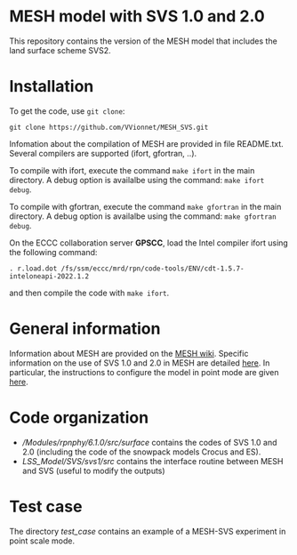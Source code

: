 # MESH model with SVS 1.0 and 2.0 

This repository contains the version of the MESH model that includes the land surface scheme SVS2. 

# Installation

To get the code, use `git clone`:

```
git clone https://github.com/VVionnet/MESH_SVS.git
```

Infomation about the compilation of MESH are provided in file README.txt. Several compilers are supported (ifort, gfortran, ..).

To compile with ifort, execute the command `make ifort` in the main directory. A debug option is availalbe using the command: `make ifort debug`. 

To compile with gfortran, execute the command `make gfortran` in the main directory. A debug option is availalbe using the command: `make gfortran debug`. 

On the ECCC collaboration server **GPSCC**, load the Intel compiler ifort using the following command: 

```
. r.load.dot /fs/ssm/eccc/mrd/rpn/code-tools/ENV/cdt-1.5.7-inteloneapi-2022.1.2
```
and then compile the code with `make ifort`. 

# General information

Information about MESH are provided on the [MESH wiki](https://wiki.usask.ca/pages/viewpage.action?pageId=220332269). Specific information on the use of SVS 1.0 and 2.0 in MESH are detailed [here](https://wiki.usask.ca/pages/viewpage.action?pageId=1303674916). In particular, the instructions to configure the model in point mode are given [here](https://wiki.usask.ca/display/MESH/How+to+configure+MESH-SVS+for+point+mode+%281D%29%2C+including+SVS2). 

# Code organization
* */Modules/rpnphy/6.1.0/src/surface* contains the codes of SVS 1.0 and 2.0 (including the code of the snowpack models Crocus and ES). 
* *LSS_Model/SVS/svs1/src* contains the interface routine between MESH and SVS (useful to modify the outputs)

# Test case 
The directory *test_case* contains an example of a MESH-SVS experiment in point scale mode. 
